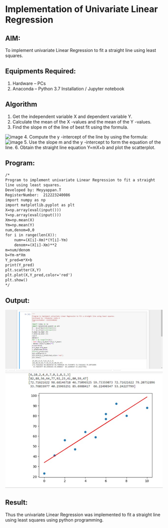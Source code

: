 # Implementation of Univariate Linear Regression
## AIM:
To implement univariate Linear Regression to fit a straight line using least squares.

## Equipments Required:
1. Hardware – PCs
2. Anaconda – Python 3.7 Installation / Jupyter notebook

## Algorithm
1. Get the independent variable X and dependent variable Y.
2. Calculate the mean of the X -values and the mean of the Y -values.
3. Find the slope m of the line of best fit using the formula. 
<img width="231" alt="image" src="https://user-images.githubusercontent.com/93026020/192078527-b3b5ee3e-992f-46c4-865b-3b7ce4ac54ad.png">
4. Compute the y -intercept of the line by using the formula:
<img width="148" alt="image" src="https://user-images.githubusercontent.com/93026020/192078545-79d70b90-7e9d-4b85-9f8b-9d7548a4c5a4.png">
5. Use the slope m and the y -intercept to form the equation of the line.
6. Obtain the straight line equation Y=mX+b and plot the scatterplot.

## Program:
```
/*
Program to implement univariate Linear Regression to fit a straight line using least squares.
Developed by: Meyyappan.T
RegisterNumber:  212223240086
import numpy as np
import matplotlib.pyplot as plt
X=np.array(eval(input()))
Y=np.array(eval(input()))
Xm=np.mean(X)
Ym=np.mean(Y)
num,denom=0,0
for i in range(len(X)):
    num+=(X[i]-Xm)*(Y[i]-Ym)
    denom+=(X[i]-Xm)**2
m=num/denom
b=Ym-m*Xm
Y_pred=m*X+b
print(Y_pred)
plt.scatter(X,Y)
plt.plot(X,Y_pred,color='red')
plt.show()
*/
```

## Output:
![best fit line](./intro_to_ml_ex01_1.jpg)
![best fit line](./intro_to_ml_ex01_2.jpg)


## Result:
Thus the univariate Linear Regression was implemented to fit a straight line using least squares using python programming.
